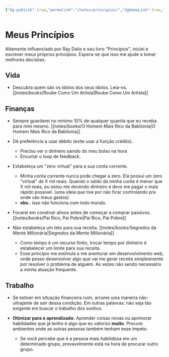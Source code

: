 ```yaml
---
{"dg-publish":true,"permalink":"/notes/principios/","dgHomeLink":true,"dgPassFrontmatter":false,"dgShowBacklinks":true,"dgShowLocalGraph":false}
---
```


# Meus Princípios

 Altamente influenciado por Ray Dalio e seu livro "Princípios", iniciei e escrever meus próprios princípios. Espera-se que isso me ajude a tomar melhores decisões.
 
## Vida

- Descubra quem são os ídolos dos seus ídolos. Leia-os. [[notes/books/Roube Como Um Artista|Roube Como Um Artista]]
 

## Finanças

- Sempre guardarei no mínimo 10% de qualquer quantia que eu receba para mim mesmo. [[notes/books/O Homem Mais Rico da Babilonia|O Homem Mais Rico da Babilonia]]

- Dê preferência a usar débito (evite usar a função crédito).
    - Preciso ver o dinheiro saindo do meu bolso na hora
    - Encurtar o loop de feedback.

- Estabeleça um "zero virtual" para a sua conta corrente.
    - Minha conta corrente nunca pode chegar a zero. Ela possui um zero "virtual" de X mil reais. Quando o saldo da minha conta é menor que X mil reais, eu estou me devendo dinheiro e devo me pagar o mais rápido possível. (uma ideia que tive por não ficar controlando pra onde vão meus gastos)
    - **obs**.: isso não funciona com todo mundo.
     
- Focarei em construir ativos antes de começar a comprar passivos. [[notes/books/Pai Rico, Pai Pobre|Pai Rico, Pai Pobre]]

- Não estabeleça um teto para sua receita. [[notes/books/Segredos da Mente Milionária|Segredos da Mente Milionária]]
    - Como tempo é um recurso finito, trocar tempo por dinheiro é estabelecer um limite para sua receita.
    - Esse princípio me estimula a me aventurar em desenvolvimento web, onde posso desenvolver algo que vai me gerar receita simplesmente por resolver o problema de alguém. As vezes não sendo necessário a minha atuação frequente.


## Trabalho

- Se estiver em situação financeira ruim, arrume uma maneira não-ultrajante de sair dessa condição. Em outras palavras: não seja tão exigente em buscar o trabalho dos sonhos.

- **Otimizar para o aprendizado.** Aprender coisas novas ou aprimorar habilidades que já tenho é algo que eu valorizo **muito**. Procure ambientes onde as outras pessoas também tenham esse ímpeto.
    - Se você percebe que é a pessoa mais habilidosa em um determinado grupo, provavelmente está na hora de procurar outro grupo.

